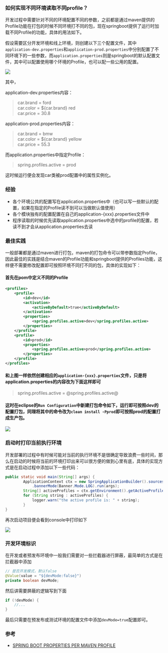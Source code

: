 
### 如何实现不同环境读取不同profile？

开发过程中需要针对不同的环境配置不同的参数，之前都是通过maven提供的Profile功能在打包的时候不同环境打不同的包，现在springboot提供了运行时加载不同Profile的功能，具体的用法如下。

假设需要区分开发环境和线上环境，则创建以下三个配置文件，其中`application-dev.properties`和`application-prod.properties`中分别配置了不同环境下的一些参数，而`application.properties`则是springboot的默认配置文件，其中可以配置使用哪个环境的Profile，也可以配一些公用的配置。

![](http://7xry05.com1.z0.glb.clouddn.com/201707182114_190.png)

其中，

application-dev.properties内容：

> car.brand = ford    
car.color = ${car.brand} red    
car.price = 30.8    

application-prod.properties内容：

> car.brand = bmw    
car.color = ${car.brand} yellow    
car.price = 55.3      

而application.properties中指定Profile：

> spring.profiles.active = prod

这时候运行便会发现car类被prod配置中的属性实例化。


### 经验

- 各个环境公共的配置写在application.properties中（也可以写一些默认的配置，如果在指定的Profile读不到可以当做默认值使用）
- 各个模块独有的配置配置在自己的application-{xxx}.properties文件中
- 程序读取的时候优先读取application.properties中选中的profile的配置，若读不到才会从application.properties去读

### 最佳实践

一般部署都是通过maven进行打包，maven的打包命令可以带参数指定Profile，因此最佳的实践是结合maven的Profile功能和springboot提供的Profiles功能，这样便不需要修改配置即可按照环境不同打不同的包，具体的实现如下：

#### 首先在pom中定义不同的Profile

```xml
<profiles>
	<profile>
		<id>dev</id>
		<activation>
			<activeByDefault>true</activeByDefault>
		</activation>
		<properties>
			<spring.profiles.active>dev</spring.profiles.active>
		</properties>
	</profile>
	<profile>
		<id>prod</id>
		<properties>
			<spring.profiles.active>prod</spring.profiles.active>
		</properties>
	</profile>
</profiles>
```

#### 和上图一样依然创建相应的`application-{xxx}.properties`文件，只是将application.properties的内容改为下面这样即可

> spring.profiles.active = @spring.profiles.active@

#### 这时在eclipse的`Run Configuration`中新建打包命令如下，运行即可按照dev的配置打包，同理将其中的命令改为`clean install -Pprod`即可按照prod的配置打成生产包。

![](http://7xry05.com1.z0.glb.clouddn.com/201707191521_661.png)


### 启动时打印当前执行环境

开发部署的过程中有时候可能对当前的执行环境不是很确定导致浪费一些时间，那么在启动的时候将当前的环境打印出来可以很方便的做到心里有底，具体的实现方式是在启动过程中添加以下一些代码：

```java
public static void main(String[] args) {
		ApplicationContext ctx = new SpringApplicationBuilder().sources(HelloWorld.class)
		    .bannerMode(Banner.Mode.LOG).run(args);
		String[] activeProfiles = ctx.getEnvironment().getActiveProfiles();
		for (String string : activeProfiles) {
			logger.warn("the active profile is: " + string);
		}
}
```

再次启动项目便会看到console中打印如下

![](http://7xry05.com1.z0.glb.clouddn.com/201707191529_714.png)

### 开发环境标识

在开发或者预发布环境中一般我们需要对一些拦截器进行屏蔽，最简单的方式是在拦截器中添加

```java
// 是否开发模式，默认false
@Value(value = "${devMode:false}")
private boolean devMode;
```

然后讲需要屏蔽的逻辑写到下面

```java
if (!devMode) {
	//...
}
```

最后只需要在预发布或测试环境的配置文件中添加`devMode=true`配置即可。

### 参考

- [SPRING BOOT PROPERTIES PER MAVEN PROFILE](http://dolszewski.com/spring/spring-boot-properties-per-maven-profile/)